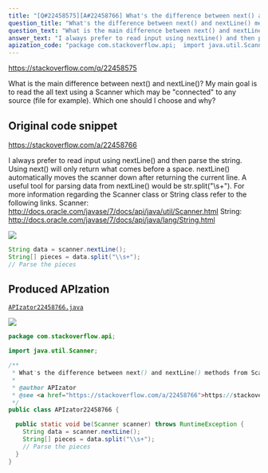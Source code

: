 ```yaml
---
title: "[Q#22458575][A#22458766] What's the difference between next() and nextLine() methods from Scanner class?"
question_title: "What's the difference between next() and nextLine() methods from Scanner class?"
question_text: "What is the main difference between next() and nextLine()? My main goal is to read the all text using a Scanner which may be \"connected\" to any source (file for example). Which one should I choose and why?"
answer_text: "I always prefer to read input using nextLine() and then parse the string. Using next() will only return what comes before a space. nextLine() automatically moves the scanner down after returning the current line. A useful tool for parsing data from nextLine() would be str.split(\"\\\\s+\"). For more information regarding the Scanner class or String class refer to the following links. Scanner: http://docs.oracle.com/javase/7/docs/api/java/util/Scanner.html String: http://docs.oracle.com/javase/7/docs/api/java/lang/String.html"
apization_code: "package com.stackoverflow.api;  import java.util.Scanner;  /**  * What's the difference between next() and nextLine() methods from Scanner class?  *  * @author APIzator  * @see <a href=\"https://stackoverflow.com/a/22458766\">https://stackoverflow.com/a/22458766</a>  */ public class APIzator22458766 {    public static void be(Scanner scanner) throws RuntimeException {     String data = scanner.nextLine();     String[] pieces = data.split(\"\\\\s+\");     // Parse the pieces   } }"
---
```


https://stackoverflow.com/q/22458575

What is the main difference between next() and nextLine()?
My main goal is to read the all text using a Scanner which may be &quot;connected&quot; to any source (file for example).
Which one should I choose and why?



## Original code snippet

https://stackoverflow.com/a/22458766

I always prefer to read input using nextLine() and then parse the string.
Using next() will only return what comes before a space. nextLine() automatically moves the scanner down after returning the current line.
A useful tool for parsing data from nextLine() would be str.split(&quot;\\s+&quot;).
For more information regarding the Scanner class or String class refer to the following links.
Scanner: http://docs.oracle.com/javase/7/docs/api/java/util/Scanner.html
String: http://docs.oracle.com/javase/7/docs/api/java/lang/String.html

<div class="code-logo"><img src="/stackoverflow.png" /></div>

```java
String data = scanner.nextLine();
String[] pieces = data.split("\\s+");
// Parse the pieces
```

## Produced APIzation

[`APIzator22458766.java`](https://github.com/pasqualesalza/apization-temp-data/raw/master/search/APIzator22458766.java)

<div class="code-logo"><img src="/apizator.png" /></div>

```java
package com.stackoverflow.api;

import java.util.Scanner;

/**
 * What's the difference between next() and nextLine() methods from Scanner class?
 *
 * @author APIzator
 * @see <a href="https://stackoverflow.com/a/22458766">https://stackoverflow.com/a/22458766</a>
 */
public class APIzator22458766 {

  public static void be(Scanner scanner) throws RuntimeException {
    String data = scanner.nextLine();
    String[] pieces = data.split("\\s+");
    // Parse the pieces
  }
}

```